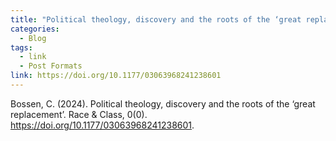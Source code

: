 ```yaml
---
title: "Political theology, discovery and the roots of the ‘great replacement’"
categories:
  - Blog
tags:
  - link
  - Post Formats
link: https://doi.org/10.1177/03063968241238601
---
```


Bossen, C. (2024). Political theology, discovery and the roots of the ‘great replacement’. Race & Class, 0(0). <https://doi.org/10.1177/03063968241238601>.